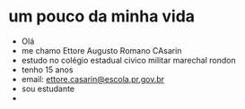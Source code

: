 # um pouco da minha vida
- Olá
- me chamo Ettore Augusto Romano CAsarin
- estudo no colégio estadual civico militar marechal rondon
- tenho 15 anos
- email: ettore.casarin@escola.pr.gov.br
- sou estudante
- 
